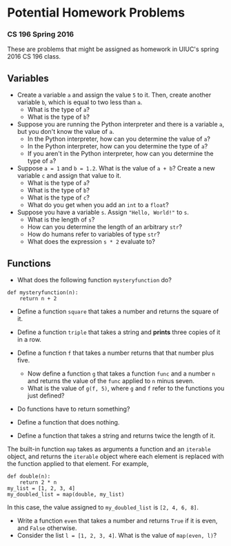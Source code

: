# Potential Homework Problems
### CS 196 Spring 2016
These are problems that might be assigned as homework in UIUC's spring 2016 CS 196 class.

## Variables

* Create a variable `a` and assign the value `5` to it. Then, create another variable `b`, which is equal to two less than `a`.
  * What is the type of `a`?
  * What is the type of `b`?
* Suppose you are running the Python interpreter and there is a variable `a`, but you don't know the value of `a`.
  * In the Python interpreter, how can you determine the value of `a`?
  * In the Python interpreter, how can you determine the type of `a`?
  * If you aren't in the Python interpreter, how can you determine the type of `a`?
* Suppose `a = 1` and `b = 1.2`. What is the value of `a + b`? Create a new variable `c` and assign that value to it.
  * What is the type of `a`?
  * What is the type of `b`?
  * What is the type of `c`?
  * What do you get when you add an `int` to a `float`?
* Suppose you have a variable `s`. Assign `"Hello, World!"` to `s`.
  * What is the length of `s`?
  * How can you determine the length of an arbitrary `str`?
  * How do humans refer to variables of type `str`?
  * What does the expression `s * 2` evaluate to?

## Functions

* What does the following function `mysteryfunction` do?

```
def mysteryfunction(n):
    return n + 2
```

* Define a function `square` that takes a number and returns the square of it.

* Define a function `triple` that takes a string and **prints** three copies of it in a row.

* Define a function `f` that takes a number returns that that number plus five.
  * Now define a function `g` that takes a function `func` and a number `n` and returns the value of the `func` applied to `n` minus seven.
  * What is the value of `g(f, 5)`, where `g` and `f` refer to the functions you just defined?

* Do functions have to return something?

* Define a function that does nothing.

* Define a function that takes a string and returns twice the length of it.

The built-in function `map` takes as arguments a function and an `iterable` object, and returns the `iterable` object where each element is replaced with the function applied to that element. For example,

```
def double(n):
    return 2 * n
my_list = [1, 2, 3, 4]
my_doubled_list = map(double, my_list)
```

In this case, the value assigned to `my_doubled_list` is `[2, 4, 6, 8]`.

* Write a function `even` that takes a number and returns `True` if it is even, and `False` otherwise.
* Consider the list `l = [1, 2, 3, 4]`. What is the value of `map(even, l)`?